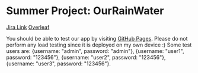 # Summer Project: OurRainWater

[Jira Link](https://amateureconomist.atlassian.net/jira/software/projects/SPWATER/boards/37/backlog?atlOrigin=eyJpIjoiODM2NGQwNTQwNzQzNGQ4YmI4OTg4YmQ3MDdiYTE4YmIiLCJwIjoiaiJ9)
[Overleaf](https://www.overleaf.com/3683468853gzxngvxzczhh#0833f8)



You should be able to test our app by visiting [GitHub Pages](https://saquantum.github.io/summer_project/). Please do not perform any load testing since it is deployed on my own device :) Some test users are: {username: "admin", password: "admin"}, {username: "user1", password: "123456"}, {username: "user2", password: "123456"}, {username: "user3", password: "123456"}.

